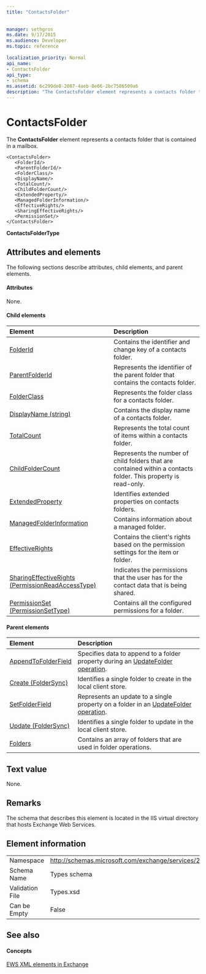 ```yaml
---
title: "ContactsFolder"
 
 
manager: sethgros
ms.date: 9/17/2015
ms.audience: Developer
ms.topic: reference
 
localization_priority: Normal
api_name:
- ContactsFolder
api_type:
- schema
ms.assetid: 6c299de8-2087-4aeb-8e66-2bc7586509a6
description: "The ContactsFolder element represents a contacts folder that is contained in a mailbox."
---
```


# ContactsFolder

The **ContactsFolder** element represents a contacts folder that is contained in a mailbox. 
  
```
<ContactsFolder>
   <FolderId/>
   <ParentFolderId/>
   <FolderClass/>
   <DisplayName/>
   <TotalCount/>
   <ChildFolderCount/>
   <ExtendedProperty/>
   <ManagedFolderInformation/>
   <EffectiveRights/>
   <SharingEffectiveRights/>
   <PermissionSet/>
</ContactsFolder>
```

 **ContactsFolderType**
## Attributes and elements

The following sections describe attributes, child elements, and parent elements.
  
#### Attributes

None.
  
#### Child elements

|**Element**|**Description**|
|:-----|:-----|
|[FolderId](folderid.md) <br/> |Contains the identifier and change key of a contacts folder.  <br/> |
|[ParentFolderId](parentfolderid.md) <br/> |Represents the identifier of the parent folder that contains the contacts folder.  <br/> |
|[FolderClass](folderclass.md) <br/> |Represents the folder class for a contacts folder.  <br/> |
|[DisplayName (string)](displayname-string.md) <br/> |Contains the display name of a contacts folder.  <br/> |
|[TotalCount](totalcount.md) <br/> |Represents the total count of items within a contacts folder.  <br/> |
|[ChildFolderCount](childfoldercount.md) <br/> |Represents the number of child folders that are contained within a contacts folder. This property is read-only.  <br/> |
|[ExtendedProperty](extendedproperty.md) <br/> |Identifies extended properties on contacts folders.  <br/> |
|[ManagedFolderInformation](managedfolderinformation.md) <br/> |Contains information about a managed folder.  <br/> |
|[EffectiveRights](effectiverights.md) <br/> |Contains the client's rights based on the permission settings for the item or folder.  <br/> |
|[SharingEffectiveRights (PermissionReadAccessType)](sharingeffectiverights-permissionreadaccesstype.md) <br/> |Indicates the permissions that the user has for the contact data that is being shared.  <br/> |
|[PermissionSet (PermissionSetType)](permissionset-permissionsettype.md) <br/> |Contains all the configured permissions for a folder.  <br/> |
   
#### Parent elements

|**Element**|**Description**|
|:-----|:-----|
|[AppendToFolderField](appendtofolderfield.md) <br/> |Specifies data to append to a folder property during an [UpdateFolder operation](updatefolder-operation.md).  <br/> |
|[Create (FolderSync)](create-foldersync.md) <br/> |Identifies a single folder to create in the local client store.  <br/> |
|[SetFolderField](setfolderfield.md) <br/> |Represents an update to a single property on a folder in an [UpdateFolder operation](updatefolder-operation.md).  <br/> |
|[Update (FolderSync)](update-foldersync.md) <br/> |Identifies a single folder to update in the local client store.  <br/> |
|[Folders](folders-ex15websvcsotherref.md) <br/> |Contains an array of folders that are used in folder operations.  <br/> |
   
## Text value

None.
  
## Remarks

The schema that describes this element is located in the IIS virtual directory that hosts Exchange Web Services.
  
## Element information

|||
|:-----|:-----|
|Namespace  <br/> |http://schemas.microsoft.com/exchange/services/2006/types  <br/> |
|Schema Name  <br/> |Types schema  <br/> |
|Validation File  <br/> |Types.xsd  <br/> |
|Can be Empty  <br/> |False  <br/> |
   
## See also

#### Concepts

[EWS XML elements in Exchange](ews-xml-elements-in-exchange.md)

